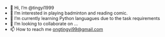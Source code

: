 - 👋 Hi, I’m @tingyi1999
- 👀 I’m interested in playing badminton and reading comic.
- 🌱 I’m currently learning Python languagues due to the task requirements
- 💞️ I’m looking to collaborate on ...
- 📫 How to reach me ongtingyi99@gmail.com

<!---
tingyi1999/tingyi1999 is a ✨ special ✨ repository because its `README.md` (this file) appears on your GitHub profile.
You can click the Preview link to take a look at your changes.
--->
